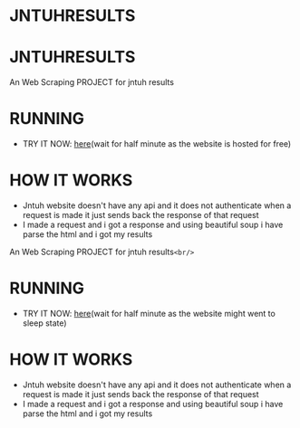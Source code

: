 # JNTUHRESULTS

# JNTUHRESULTS

An Web Scraping PROJECT for jntuh results

# RUNNING

<ul>
 <li>TRY IT NOW: <a href="https://jntuhresults.herokuapp.com/">here</a>(wait for half minute as the website is hosted for free)</li>
</ul>

# HOW IT WORKS

<ul>
<li>Jntuh website doesn't have any api and it does not authenticate when a request is made it just sends back the response of that request</li>
<li>I made a request and i got a response and using beautiful soup i have parse the html and i got my results</li>
 </ul>

An Web Scraping PROJECT for jntuh results`<br/>`

# RUNNING

<ul>
 <li>TRY IT NOW: <a href="https://jntuhresult.herokuapp.com/">here</a>(wait for half minute as the website  might went to sleep state)</li>
</ul>

# HOW IT WORKS

<ul>
<li>Jntuh website doesn't have any api and it does not authenticate when a request is made it just sends back the response of that request</li>
<li>I made a request and i got a response and using beautiful soup i have parse the html and i got my results</li>
 </ul>

